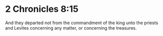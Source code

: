 # 2 Chronicles 8:15

And they departed not from the commandment of the king unto the priests and Levites concerning any matter, or concerning the treasures.